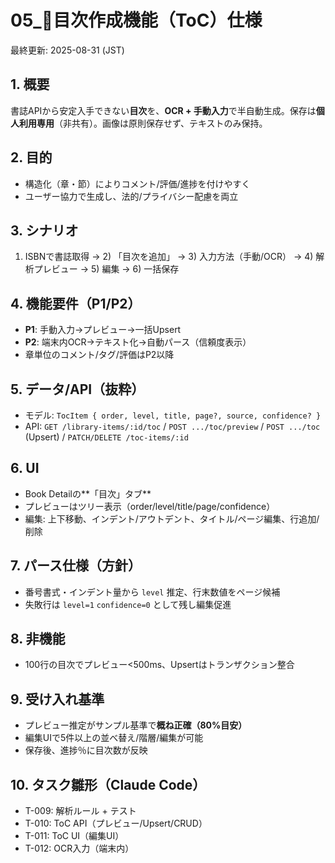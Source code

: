 # 05_📘目次作成機能（ToC）仕様
最終更新: 2025-08-31 (JST)

## 1. 概要
書誌APIから安定入手できない**目次**を、**OCR + 手動入力**で半自動生成。保存は**個人利用専用**（非共有）。画像は原則保存せず、テキストのみ保持。

## 2. 目的
- 構造化（章・節）によりコメント/評価/進捗を付けやすく
- ユーザー協力で生成し、法的/プライバシー配慮を両立

## 3. シナリオ
1) ISBNで書誌取得 → 2) 「目次を追加」 → 3) 入力方法（手動/OCR） → 4) 解析プレビュー → 5) 編集 → 6) 一括保存

## 4. 機能要件（P1/P2）
- **P1**: 手動入力→プレビュー→一括Upsert
- **P2**: 端末内OCR→テキスト化→自動パース（信頼度表示）
- 章単位のコメント/タグ/評価はP2以降

## 5. データ/API（抜粋）
- モデル: `TocItem { order, level, title, page?, source, confidence? }`
- API: `GET /library-items/:id/toc` / `POST .../toc/preview` / `POST .../toc` (Upsert) / `PATCH/DELETE /toc-items/:id`

## 6. UI
- Book Detailの**「目次」タブ**
- プレビューはツリー表示（order/level/title/page/confidence）
- 編集: 上下移動、インデント/アウトデント、タイトル/ページ編集、行追加/削除

## 7. パース仕様（方針）
- 番号書式・インデント量から `level` 推定、行末数値をページ候補
- 失敗行は `level=1` `confidence=0` として残し編集促進

## 8. 非機能
- 100行の目次でプレビュー<500ms、Upsertはトランザクション整合

## 9. 受け入れ基準
- プレビュー推定がサンプル基準で**概ね正確（80%目安）**
- 編集UIで5件以上の並べ替え/階層/編集が可能
- 保存後、進捗％に目次数が反映

## 10. タスク雛形（Claude Code）
- T-009: 解析ルール + テスト
- T-010: ToC API（プレビュー/Upsert/CRUD）
- T-011: ToC UI（編集UI）
- T-012: OCR入力（端末内）

